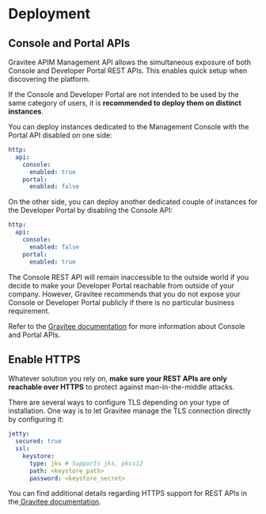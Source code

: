 # Deployment

## Console and Portal APIs

Gravitee APIM Management API allows the simultaneous exposure of both Console and Developer Portal REST APIs. This enables quick setup when discovering the platform.

If the Console and Developer Portal are not intended to be used by the same category of users, it is **recommended to deploy them on distinct instances**.

You can deploy instances dedicated to the Management Console with the Portal API disabled on one side:

```yaml
http:
  api:
    console:
      enabled: true
    portal:
      enabled: false
```

On the other side, you can deploy another dedicated couple of instances for the Developer Portal by disabling the Console API:

```yaml
http:
  api:
    console:
      enabled: false
    portal:
      enabled: true
```

The Console REST API will remain inaccessible to the outside world if you decide to make your Developer Portal reachable from outside of your company. However, Gravitee recommends that you do not expose your Console or Developer Portal publicly if there is no particular business requirement.&#x20;

Refer to the [Gravitee documentation](https://documentation.gravitee.io/apim/getting-started/configuration/configure-apim-management-api/internal-api#configure-the-management-and-portal-apis) for more information about Console and Portal APIs.

## Enable HTTPS

Whatever solution you rely on, **make sure your REST APIs are only reachable over HTTPS** to protect against man-in-the-middle attacks.

There are several ways to configure TLS depending on your type of installation. One way is to let Gravitee manage the TLS connection directly by configuring it:

```yaml
jetty:
  secured: true
  ssl:
    keystore:
      type: jks # Supports jks, pkcs12
      path: <keystore_path>
      password: <keystore_secret>
```

You can find additional details regarding HTTPS support for REST APIs in the[ Gravitee documentation](https://documentation.gravitee.io/apim/getting-started/configuration/configure-apim-management-api/internal-api#enable-https-support).
